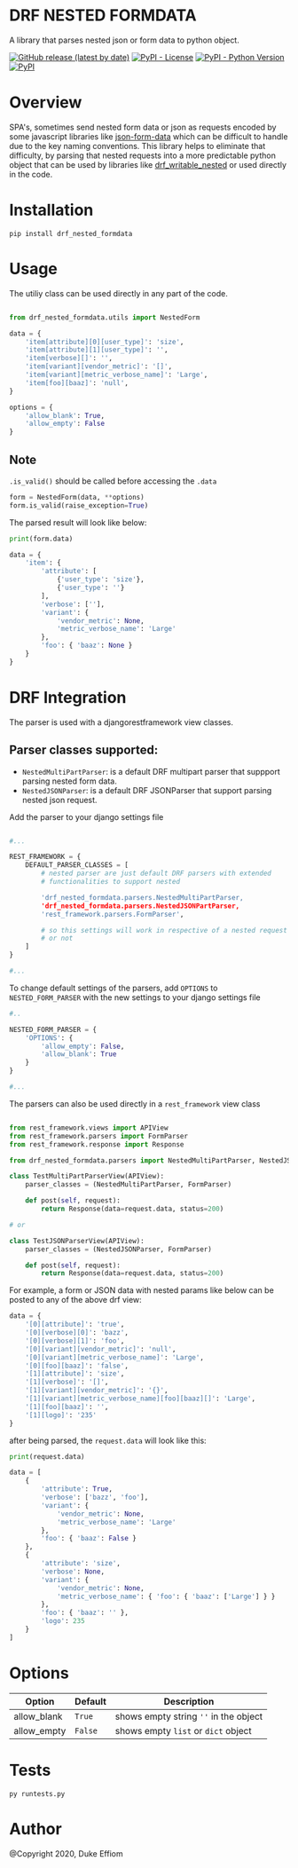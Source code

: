 # DRF NESTED FORMDATA

A library that parses nested json or form data to python object.

[![GitHub release (latest by date)](https://img.shields.io/github/v/release/emperorDuke/nested_formdata)](https://github.com/emperorDuke/nested_formdata/releases)
[![PyPI - License](https://img.shields.io/pypi/l/drf_nested_formdata)](https://pypi.python.org/pypi/drf-nested-formdata)
[![PyPI - Python Version](https://img.shields.io/pypi/pyversions/drf_nested_formdata)](https://pypi.python.org/pypi/drf-nested-formdata)
[![PyPI](https://img.shields.io/pypi/v/drf_nested_formdata)](https://pypi.python.org/pypi/drf-nested-formdata)

# Overview

SPA's, sometimes send nested form data or json as requests encoded by some javascript libraries like [json-form-data](https://github.com/hyperatom/json-form-data#readme) which can be difficult to handle due to the key naming conventions. This library helps to eliminate that difficulty, by parsing that nested requests into a more predictable python object that can be used by libraries like [drf_writable_nested](https://github.com/beda-software/drf-writable-nested#readme) or used directly in the code.

# Installation

```
pip install drf_nested_formdata
```

# Usage

The utiliy class can be used directly in any part of the code.

```python

from drf_nested_formdata.utils import NestedForm

data = {
    'item[attribute][0][user_type]': 'size',
    'item[attribute][1][user_type]': '',
    'item[verbose][]': '',
    'item[variant][vendor_metric]': '[]',
    'item[variant][metric_verbose_name]': 'Large',
    'item[foo][baaz]': 'null',
}

options = {
    'allow_blank': True,
    'allow_empty': False
}
```

## Note

`.is_valid()` should be called before accessing the `.data`

```python
form = NestedForm(data, **options)
form.is_valid(raise_exception=True)
```

The parsed result will look like below:

```python
print(form.data)

data = {
    'item': {
        'attribute': [
            {'user_type': 'size'},
            {'user_type': ''}
        ],
        'verbose': [''],
        'variant': {
            'vendor_metric': None,
            'metric_verbose_name': 'Large'
        },
        'foo': { 'baaz': None }
    }
}
```

# DRF Integration

The parser is used with a djangorestframework view classes.

## Parser classes supported:

- `NestedMultiPartParser`: is a default DRF multipart parser that suppport parsing nested form data.
- `NestedJSONParser`: is a default DRF JSONParser that support parsing nested json request.

Add the parser to your django settings file

```python

#...

REST_FRAMEWORK = {
    DEFAULT_PARSER_CLASSES = [
        # nested parser are just default DRF parsers with extended
        # functionalities to support nested

        'drf_nested_formdata.parsers.NestedMultiPartParser,
        'drf_nested_formdata.parsers.NestedJSONPartParser,
        'rest_framework.parsers.FormParser',

        # so this settings will work in respective of a nested request
        # or not
    ]
}

#...

```

To change default settings of the parsers, add `OPTIONS` to `NESTED_FORM_PARSER` with the new settings to your django settings file

```python
#..

NESTED_FORM_PARSER = {
    'OPTIONS': {
        'allow_empty': False,
        'allow_blank': True
    }
}

#...

```

The parsers can also be used directly in a `rest_framework` view class

```python

from rest_framework.views import APIView
from rest_framework.parsers import FormParser
from rest_framework.response import Response

from drf_nested_formdata.parsers import NestedMultiPartParser, NestedJSONParser

class TestMultiPartParserView(APIView):
    parser_classes = (NestedMultiPartParser, FormParser)

    def post(self, request):
        return Response(data=request.data, status=200)

# or

class TestJSONParserView(APIView):
    parser_classes = (NestedJSONParser, FormParser)

    def post(self, request):
        return Response(data=request.data, status=200)

```

For example, a form or JSON data with nested params like below can be posted to any of the above drf view:

```python
data = {
    '[0][attribute]': 'true',
    '[0][verbose][0]': 'bazz',
    '[0][verbose][1]': 'foo',
    '[0][variant][vendor_metric]': 'null',
    '[0][variant][metric_verbose_name]': 'Large',
    '[0][foo][baaz]': 'false',
    '[1][attribute]': 'size',
    '[1][verbose]': '[]',
    '[1][variant][vendor_metric]': '{}',
    '[1][variant][metric_verbose_name][foo][baaz][]': 'Large',
    '[1][foo][baaz]': '',
    '[1][logo]': '235'
}
```

after being parsed, the `request.data` will look like this:

```python
print(request.data)

data = [
    {
        'attribute': True,
        'verbose': ['bazz', 'foo'],
        'variant': {
            'vendor_metric': None,
            'metric_verbose_name': 'Large'
        },
        'foo': { 'baaz': False }
    },
    {
        'attribute': 'size',
        'verbose': None,
        'variant': {
            'vendor_metric': None,
            'metric_verbose_name': { 'foo': { 'baaz': ['Large'] } }
        },
        'foo': { 'baaz': '' },
        'logo': 235
    }
]
```

# Options

| Option      | Default | Description                           |
| ----------- | ------- | ------------------------------------- |
| allow_blank | `True`  | shows empty string `''` in the object |
| allow_empty | `False` | shows empty `list` or `dict` object   |

# Tests

```
py runtests.py
```

# Author

@Copyright 2020, Duke Effiom
